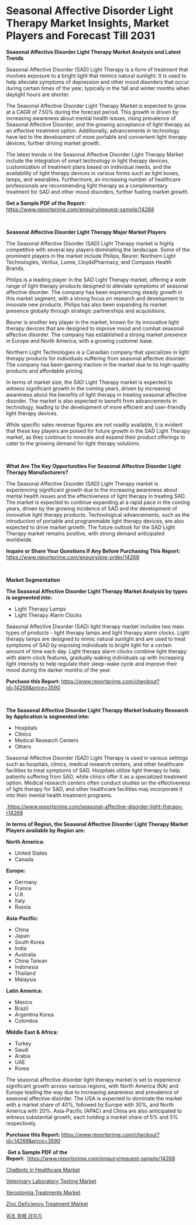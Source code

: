 <p><h1>Seasonal Affective Disorder Light Therapy Market Insights, Market Players and Forecast Till 2031</h1></p><p><strong>Seasonal Affective Disorder Light Therapy Market Analysis and Latest Trends</strong></p>
<p><p>Seasonal Affective Disorder (SAD) Light Therapy is a form of treatment that involves exposure to a bright light that mimics natural sunlight. It is used to help alleviate symptoms of depression and other mood disorders that occur during certain times of the year, typically in the fall and winter months when daylight hours are shorter.</p><p>The Seasonal Affective Disorder Light Therapy Market is expected to grow at a CAGR of 7.50% during the forecast period. This growth is driven by increasing awareness about mental health issues, rising prevalence of Seasonal Affective Disorder, and the growing acceptance of light therapy as an effective treatment option. Additionally, advancements in technology have led to the development of more portable and convenient light therapy devices, further driving market growth.</p><p>The latest trends in the Seasonal Affective Disorder Light Therapy Market include the integration of smart technology in light therapy devices, customization of treatment plans based on individual needs, and the availability of light therapy devices in various forms such as light boxes, lamps, and wearables. Furthermore, an increasing number of healthcare professionals are recommending light therapy as a complementary treatment for SAD and other mood disorders, further fueling market growth.</p></p>
<p><strong>Get a Sample PDF of the Report:&nbsp;</strong> <a href="https://www.reportprime.com/enquiry/request-sample/14268">https://www.reportprime.com/enquiry/request-sample/14268</a></p>
<p>&nbsp;</p>
<p><strong>Seasonal Affective Disorder Light Therapy Major Market Players</strong></p>
<p><p>The Seasonal Affective Disorder (SAD) Light Therapy market is highly competitive with several key players dominating the landscape. Some of the prominent players in the market include Philips, Beurer, Northern Light Technologies, Verilux, Lumie, LloydsPharmacy, and Compass Health Brands.</p><p>Philips is a leading player in the SAD Light Therapy market, offering a wide range of light therapy products designed to alleviate symptoms of seasonal affective disorder. The company has been experiencing steady growth in this market segment, with a strong focus on research and development to innovate new products. Philips has also been expanding its market presence globally through strategic partnerships and acquisitions.</p><p>Beurer is another key player in the market, known for its innovative light therapy devices that are designed to improve mood and combat seasonal affective disorder. The company has established a strong market presence in Europe and North America, with a growing customer base.</p><p>Northern Light Technologies is a Canadian company that specializes in light therapy products for individuals suffering from seasonal affective disorder. The company has been gaining traction in the market due to its high-quality products and affordable pricing.</p><p>In terms of market size, the SAD Light Therapy market is expected to witness significant growth in the coming years, driven by increasing awareness about the benefits of light therapy in treating seasonal affective disorder. The market is also expected to benefit from advancements in technology, leading to the development of more efficient and user-friendly light therapy devices.</p><p>While specific sales revenue figures are not readily available, it is evident that these key players are poised for future growth in the SAD Light Therapy market, as they continue to innovate and expand their product offerings to cater to the growing demand for light therapy solutions.</p></p>
<p>&nbsp;</p>
<p><strong>What Are The Key Opportunities For Seasonal Affective Disorder Light Therapy Manufacturers?</strong></p>
<p><p>The Seasonal Affective Disorder (SAD) Light Therapy market is experiencing significant growth due to the increasing awareness about mental health issues and the effectiveness of light therapy in treating SAD. The market is expected to continue expanding at a rapid pace in the coming years, driven by the growing incidence of SAD and the development of innovative light therapy products. Technological advancements, such as the introduction of portable and programmable light therapy devices, are also expected to drive market growth. The future outlook for the SAD Light Therapy market remains positive, with strong demand anticipated worldwide.</p></p>
<p><strong>Inquire or Share Your Questions If Any Before Purchasing This Report:</strong> <a href="https://www.reportprime.com/enquiry/pre-order/14268">https://www.reportprime.com/enquiry/pre-order/14268</a></p>
<p>&nbsp;</p>
<p><strong>Market Segmentation</strong></p>
<p><strong>The Seasonal Affective Disorder Light Therapy Market Analysis by types is segmented into:</strong></p>
<p><ul><li>Light Therapy Lamps</li><li>Light Therapy Alarm Clocks</li></ul></p>
<p><p>Seasonal Affective Disorder (SAD) light therapy market includes two main types of products - light therapy lamps and light therapy alarm clocks. Light therapy lamps are designed to mimic natural sunlight and are used to treat symptoms of SAD by exposing individuals to bright light for a certain amount of time each day. Light therapy alarm clocks combine light therapy with alarm clock features, gradually waking individuals up with increasing light intensity to help regulate their sleep-wake cycle and improve their mood during the darker months of the year.</p></p>
<p><strong>Purchase this Report:&nbsp;</strong><a href="https://www.reportprime.com/checkout?id=14268&price=3590">https://www.reportprime.com/checkout?id=14268&price=3590</a></p>
<p>&nbsp;</p>
<p><strong>The Seasonal Affective Disorder Light Therapy Market Industry Research by Application is segmented into:</strong></p>
<p><ul><li>Hospitals</li><li>Clinics</li><li>Medical Research Centers</li><li>Others</li></ul></p>
<p><p>Seasonal Affective Disorder (SAD) Light Therapy is used in various settings such as hospitals, clinics, medical research centers, and other healthcare facilities to treat symptoms of SAD. Hospitals utilize light therapy to help patients suffering from SAD, while clinics offer it as a specialized treatment option. Medical research centers often conduct studies on the effectiveness of light therapy for SAD, and other healthcare facilities may incorporate it into their mental health treatment programs.</p></p>
<p><a href="https://www.reportprime.com/seasonal-affective-disorder-light-therapy-r14268">&nbsp;https://www.reportprime.com/seasonal-affective-disorder-light-therapy-r14268</a></p>
<p><strong>In terms of Region, the Seasonal Affective Disorder Light Therapy Market Players available by Region are:</strong></p>
<p>
    <p> <strong> North America: </strong>
        <ul>
            <li>United States</li>
            <li>Canada</li>
        </ul>
        </p> 
    <p> <strong> Europe: </strong>
        <ul>
            <li>Germany</li>
            <li>France</li>
            <li>U.K.</li>
            <li>Italy</li>
            <li>Russia</li>
        </ul>
        </p> 
    <p> <strong> Asia-Pacific: </strong>
        <ul>
            <li>China</li>
            <li>Japan</li>
            <li>South Korea</li>
            <li>India</li>
            <li>Australia</li>
            <li>China Taiwan</li>
            <li>Indonesia</li>
            <li>Thailand</li>
            <li>Malaysia</li>
        </ul>
        </p> 
    <p> <strong> Latin America: </strong>
        <ul>
            <li>Mexico</li>
            <li>Brazil</li>
            <li>Argentina Korea</li>
            <li>Colombia</li>
        </ul>
        </p> 
    <p> <strong> Middle East & Africa: </strong>
        <ul>
            <li>Turkey</li>
            <li>Saudi</li>
            <li>Arabia</li>
            <li>UAE</li>
            <li>Korea</li>
        </ul>
    </p>
    </p>
<p><p>The seasonal affective disorder light therapy market is set to experience significant growth across various regions, with North America (NA) and Europe leading the way due to increasing awareness and prevalence of seasonal affective disorder. The USA is expected to dominate the market with a market share of 40%, followed by Europe with 30%, and North America with 20%. Asia-Pacific (APAC) and China are also anticipated to witness substantial growth, each holding a market share of 5% and 5% respectively.</p></p>
<p><strong>Purchase this Report: </strong><a href="https://www.reportprime.com/checkout?id=14268&price=3590">https://www.reportprime.com/checkout?id=14268&price=3590</a></p>
<p>&nbsp;<strong>Get a Sample PDF of the Report:&nbsp;&nbsp;</strong><a href="https://www.reportprime.com/enquiry/request-sample/14268">https://www.reportprime.com/enquiry/request-sample/14268</a></p>
<p><strong></strong></p>
<p><p><a href="https://issuu.com/reportprime-2/docs/chatbots-in-healthcare-market-size-2030.pptx">Chatbots in Healthcare Market</a></p><p><a href="https://github.com/mauripalmi/Market-Research-Report-List-4/blob/main/veterinary-laboratory-testing-market.md">Veterinary Laboratory Testing Market</a></p><p><a href="https://github.com/gulaimolin/Market-Research-Report-List-5/blob/main/xerostomia-treatments-market.md">Xerostomia Treatments Market</a></p><p><a href="https://issuu.com/reportprime-2/docs/zinc-deficiency-treatment-market-size-2030.pptx">Zinc Deficiency Treatment Market</a></p><p><a href="https://medium.com/@boydsmitham726/%EC%9C%84%EC%A1%B0-%ED%99%94%ED%8F%90-%ED%83%90%EC%A7%80%EA%B8%B0-%EC%8B%9C%EC%9E%A5-%EC%A7%80%EC%97%AD-%EB%B0%8F-%EA%B5%AD%EA%B0%80%EB%B3%84-%EB%B6%84%EC%84%9D-%EC%A3%BC%EC%9A%94-%EC%A7%91%EC%A4%91-%EC%A7%80%EC%97%AD-%EA%B5%AD%EA%B0%80-%EC%88%98%EC%A4%80-%EB%B6%84%EC%84%9D-%EB%B0%8F-%EA%B2%BD%EC%9F%81-%EA%B2%BD%EA%B4%80%EC%97%90-%EC%B4%88%EC%A0%90%EC%9D%84-%EB%A7%9E%EC%B6%98-%EC%A0%84%EC%B2%B4%EC%A0%81%EC%9D%B8-%EC%8B%A4%ED%83%9C%EB%B6%84%EC%84%9D-d00f993d3d85">위조 화폐 감지기</a></p></p>